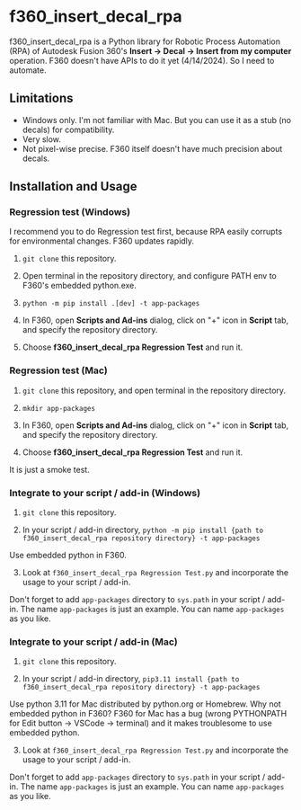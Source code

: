 # f360_insert_decal_rpa

f360_insert_decal_rpa is a Python library for Robotic Process Automation (RPA) of
Autodesk Fusion 360's **Insert -> Decal -> Insert from my computer** operation.
F360 doesn't have APIs to do it yet (4/14/2024). So I need to automate.

## Limitations

- Windows only. I'm not familiar with Mac. But you can use it as a stub (no decals) for compatibility.
- Very slow.
- Not pixel-wise precise. F360 itself doesn't have much precision about decals.

## Installation and Usage

### Regression test (Windows)

I recommend you to do Regression test first, because RPA easily corrupts for environmental changes.
F360 updates rapidly.

1. `git clone` this repository. 

2. Open terminal in the repository directory, and configure PATH env to F360's embedded python.exe.

3. `python -m pip install .[dev] -t app-packages`

4. In F360, open **Scripts and Ad-ins** dialog, click on "+" icon in **Script** tab,
and specify the repository directory.

5. Choose **f360_insert_decal_rpa Regression Test** and run it.

### Regression test (Mac)

1. `git clone` this repository, and open terminal in the repository directory.

2. `mkdir app-packages`

3. In F360, open **Scripts and Ad-ins** dialog, click on "+" icon in **Script** tab,
and specify the repository directory.

4. Choose **f360_insert_decal_rpa Regression Test** and run it.

It is just a smoke test.

### Integrate to your script / add-in (Windows)

1. `git clone` this repository. 

2. In your script / add-in directory, `python -m pip install {path to f360_insert_decal_rpa repository directory} -t app-packages`

Use embedded python in F360.

3. Look at `f360_insert_decal_rpa Regression Test.py` and incorporate the usage to your script / add-in.

Don't forget to add `app-packages` directory to `sys.path` in your script / add-in. The name `app-packages` is just an example. 
You can name `app-packages` as you like.

### Integrate to your script / add-in (Mac)

1. `git clone` this repository. 

2. In your script / add-in directory, `pip3.11 install {path to f360_insert_decal_rpa repository directory} -t app-packages`

Use python 3.11 for Mac distributed by python.org or Homebrew. Why not embedded python in F360? F360 for Mac has a bug (wrong PYTHONPATH for 
Edit button -> VSCode -> terminal) and it makes troublesome to use embedded python.

3. Look at `f360_insert_decal_rpa Regression Test.py` and incorporate the usage to your script / add-in.

Don't forget to add `app-packages` directory to `sys.path` in your script / add-in. The name `app-packages` is just an example. 
You can name `app-packages` as you like.
